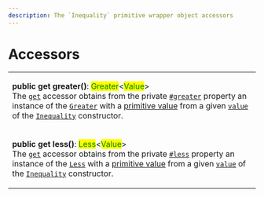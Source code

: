 ```yaml
---
description: The `Inequality` primitive wrapper object accessors
---
```


# Accessors

|                                                                                                                                                                                                                                                                                                                                                                                                                                                                                                                                                                                                                                                                         |
| ----------------------------------------------------------------------------------------------------------------------------------------------------------------------------------------------------------------------------------------------------------------------------------------------------------------------------------------------------------------------------------------------------------------------------------------------------------------------------------------------------------------------------------------------------------------------------------------------------------------------------------------------------------------------- |
| <p><strong>public get greater()</strong>: <mark style="color:green;">Greater</mark>&#x3C;<mark style="color:green;">Value</mark>><br>The <a href="https://developer.mozilla.org/en-US/docs/Web/JavaScript/Reference/Functions/get"><code>get</code></a> accessor obtains from the private <a href="../properties/greater.md"><code>#greater</code></a> property an instance of the <a href="broken-reference"><code>Greater</code></a> with a <a href="../../greater/methods/valueof.md">primitive value</a> from a given <a href="../constructor.md#value-value"><code>value</code></a> of the <a href="broken-reference"><code>Inequality</code></a> constructor.</p> |
| <p><strong>public get less()</strong>: <mark style="color:green;">Less</mark>&#x3C;<mark style="color:green;">Value</mark>><br>The <a href="https://developer.mozilla.org/en-US/docs/Web/JavaScript/Reference/Functions/get"><code>get</code></a> accessor obtains from the private <a href="../properties/less.md"><code>#less</code></a> property an instance of the <a href="broken-reference"><code>Less</code></a> with a <a href="../../less/methods/valueof.md">primitive value</a> from a given <a href="../constructor.md#value-value"><code>value</code></a> of the <a href="broken-reference"><code>Inequality</code></a> constructor.</p>                   |
